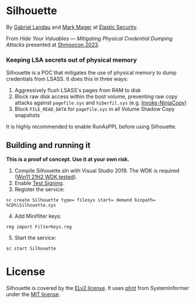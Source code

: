 # Silhouette 

By [Gabriel Landau](https://twitter.com/GabrielLandau) and [Mark Mager](https://twitter.com/magerbomb) at [Elastic Security](https://www.elastic.co/security-labs/).

From _Hide Your Valuables — Mitigating Physical Credential Dumping Attacks_ presented at [Shmoocon 2023](https://shmoocon.org/).

### Keeping LSA secrets out of physical memory

Silhouette is a POC that mitigates the use of physical memory to dump credentials from LSASS.  It does this in three ways:

  1. Aggressively flush LSASS's pages from RAM to disk
  2. Block raw disk access within the boot volume, preventing raw copy attacks against `pagefile.sys` and `hiberfil.sys` (e.g. [Invoke-NinjaCopy](https://www.powershellgallery.com/packages/PowerSploit/1.0.0.0/Content/Exfiltration%5CInvoke-NinjaCopy.ps1))
  3. Block `FILE_READ_DATA` for `pagefile.sys` in all Volume Shadow Copy snapshots

It is highly recommended to enable RunAsPPL before using Silhouette.

## Building and running it

**This is a proof of concept. Use it at your own risk.**

1. Compile Silhouette.sln with Visual Studio 2019.  The WDK is required ([Win11 21H2 WDK tested](https://learn.microsoft.com/en-us/windows-hardware/drivers/other-wdk-downloads#step-2-install-the-wdk)).
2. Enable [Test Signing](https://docs.microsoft.com/en-us/windows-hardware/drivers/install/the-testsigning-boot-configuration-option).
3. Register the service:
```
sc create Silhouette type= filesys start= demand binpath= %CD%\Silhouette.sys
```
4. Add Minifilter keys:
```
reg import FilterKeys.reg
```
5. Start the service:
```
sc start Silhouette
```


# License

Silhouette is covered by the [ELv2 license](LICENSE.txt).  It uses [phnt](https://github.com/winsiderss/systeminformer/tree/25846070780183848dc8d8f335a54fa6e636e281/phnt) from SystemInformer under the [MIT license](phnt/LICENSE.txt).
